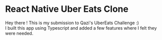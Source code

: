 # React Native Uber Eats Clone

Hey there ! This is my submission to Qazi's UberEats Challenge :)  
I built this app using Typescript and added a few features where I felt they were needed.
